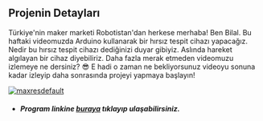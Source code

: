 ## Projenin Detayları
Türkiye'nin maker marketi Robotistan'dan herkese merhaba! Ben Bilal. Bu haftaki videomuzda Arduino kullanarak bir hırsız tespit cihazı yapacağız. Nedir bu hırsız tespit cihazı dediğinizi duyar gibiyiz. Aslında hareket algılayan bir cihaz diyebiliriz. Daha fazla merak etmeden videomuzu izlemeye ne dersiniz? 😎 E hadi o zaman ne bekliyorsunuz videoyu sonuna kadar izleyip daha sonrasında projeyi yapmaya başlayın!

[![maxresdefault](https://user-images.githubusercontent.com/112697142/196625885-760ba9e6-dfe3-4b32-9a84-b9c10474e9c7.jpg)](https://www.youtube.com/watch?v=VneKjZ8ij4A)


- ##### Program linkine [buraya](https://github.com/mertfozzy/Thief-Alarm-System-withEmailSupport--Csharp/blob/master/ThiefAlarm.exe "buraya") tıklayıp ulaşabilirsiniz.
